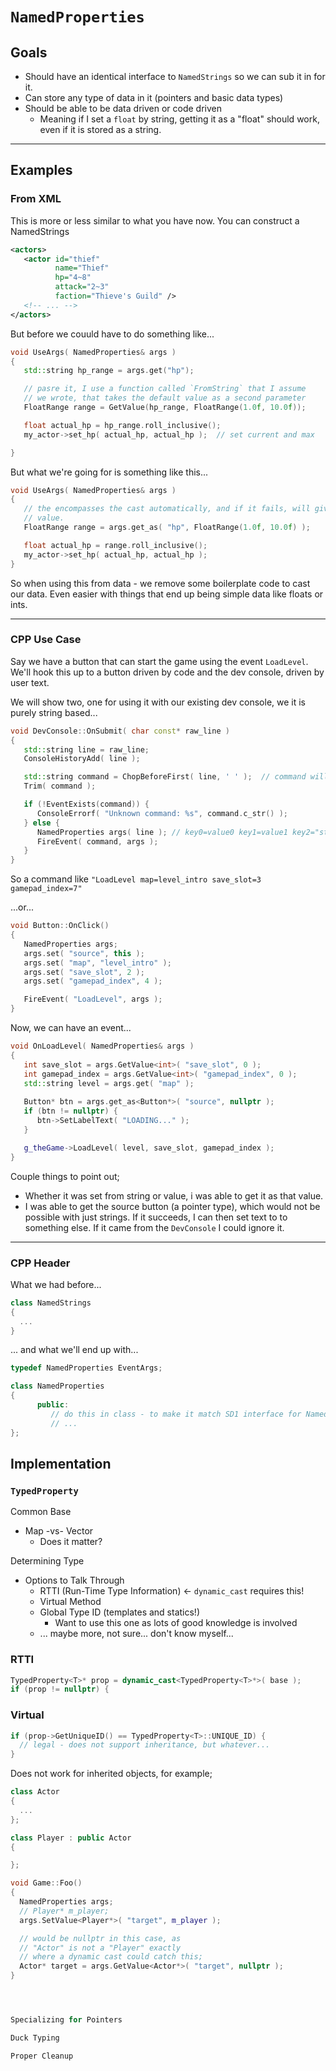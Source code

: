 `NamedProperties`
======

## Goals

- Should have an identical interface to `NamedStrings` so we can sub it in for it.
- Can store any type of data in it (pointers and basic data types)
- Should be able to be data driven or code driven
  - Meaning if I set a `float` by string, getting it as a "float" should work, even if it is stored as a string.

------
## Examples

### From XML
This is more or less similar to what you have now.  You can 
construct a NamedStrings 
```xml
<actors>
   <actor id="thief"
          name="Thief"
          hp="4~8"
          attack="2~3"
          faction="Thieve's Guild" />
   <!-- ... -->
</actors>
```

But before we couuld have to do something like...

```cpp
void UseArgs( NamedProperties& args )
{
   std::string hp_range = args.get("hp"); 

   // pasre it, I use a function called `FromString` that I assume 
   // we wrote, that takes the default value as a second parameter
   FloatRange range = GetValue(hp_range, FloatRange(1.0f, 10.0f));  

   float actual_hp = hp_range.roll_inclusive(); 
   my_actor->set_hp( actual_hp, actual_hp );  // set current and max

}
```

But what we're going for is something like this...

```cpp
void UseArgs( NamedProperties& args )
{
   // the encompasses the cast automatically, and if it fails, will give us a default
   // value.
   FloatRange range = args.get_as( "hp", FloatRange(1.0f, 10.0f) ); 

   float actual_hp = range.roll_inclusive();
   my_actor->set_hp( actual_hp, actual_hp ); 
}

```

So when using this from data - we remove some boilerplate code to cast our data.  Even easier with things that 
end up being simple data like floats or ints. 


------
### CPP Use Case
Say we have a button that can start the game using the event `LoadLevel`.  We'll hook this 
up to a button driven by code and the dev console, driven by user text.

We will show two, one for using it with our existing dev console, we it is purely string based...
```cpp
void DevConsole::OnSubmit( char const* raw_line ) 
{
   std::string line = raw_line;
   ConsoleHistoryAdd( line ); 

   std::string command = ChopBeforeFirst( line, ' ' );  // command will be all text before first space, line will be all text after
   Trim( command ); 

   if (!EventExists(command)) {
      ConsoleErrorf( "Unknown command: %s", command.c_str() ); 
   } else {
      NamedProperties args( line ); // key0=value0 key1=value1 key2="string value" 
      FireEvent( command, args ); 
   }
}
```

So a command like
`"LoadLevel map=level_intro save_slot=3 gamepad_index=7"`

...or...

```cpp
void Button::OnClick()
{
   NamedProperties args; 
   args.set( "source", this ); 
   args.set( "map", "level_intro" ); 
   args.set( "save_slot", 2 );
   args.set( "gamepad_index", 4 ); 

   FireEvent( "LoadLevel", args ); 
}
```

Now, we can have an event...

```cpp
void OnLoadLevel( NamedProperties& args )
{
   int save_slot = args.GetValue<int>( "save_slot", 0 ); 
   int gamepad_index = args.GetValue<int>( "gamepad_index", 0 ); 
   std::string level = args.get( "map" ); 
   
   Button* btn = args.get_as<Button*>( "source", nullptr );
   if (btn != nullptr) {
      btn->SetLabelText( "LOADING..." ); 
   }

   g_theGame->LoadLevel( level, save_slot, gamepad_index ); 
}
```

Couple things to point out; 
- Whether it was set from string or value, i was able to get it as that value.
- I was able to get the source button (a pointer type), which would not be possible with just strings.  If it succeeds,
  I can then set text to to something else.  If it came from the `DevConsole` I could ignore it.


------
### CPP Header
What we had before...

```cpp
class NamedStrings
{
  ...
}
```

... and what we'll end up with...

```cpp
typedef NamedProperties EventArgs;
``` 


```cpp
class NamedProperties
{
      public:
         // do this in class - to make it match SD1 interface for NamedStrings
         // ...
};
```


## Implementation

### `TypedProperty`

Common Base
- Map -vs- Vector
  - Does it matter?

Determining Type
  - Options to Talk Through
    - RTTI (Run-Time Type Information) <- `dynamic_cast` requires this!
    - Virtual Method
    - Global Type ID (templates and statics!)
      - Want to use this one as lots of good knowledge is involved
    - ... maybe more, not sure... don't know myself...

### RTTI
```cpp
TypedProperty<T>* prop = dynamic_cast<TypedProperty<T>*>( base ); 
if (prop != nullptr) {
```

### Virtual
```cpp
if (prop->GetUniqueID() == TypedProperty<T>::UNIQUE_ID) {
  // legal - does not support inheritance, but whatever...
}
```

Does not work for inherited objects, for example;

```cpp
class Actor 
{
  ...
};

class Player : public Actor
{

};

void Game::Foo()
{
  NamedProperties args;
  // Player* m_player; 
  args.SetValue<Player*>( "target", m_player );

  // would be nullptr in this case, as
  // "Actor" is not a "Player" exactly
  // where a dynamic cast could catch this; 
  Actor* target = args.GetValue<Actor*>( "target", nullptr ); 
}




Specializing for Pointers

Duck Typing

Proper Cleanup
